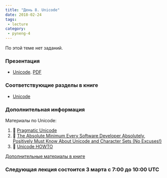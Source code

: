 ```yaml
---
title: "День 8. Unicode"
date: 2018-02-24
tags:
 - lecture
category:
 - pyneng-4
---
```


По этой теме нет заданий.

### Презентация

* [Unicode](https://gitpitch.com/natenka/pyneng-slides/py3-unicode). [PDF](https://github.com/pyneng/pyneng-online-sep-oct-2017/raw/master/presentations/unicode.pdf)

### Соответствующие разделы в книге

* [Unicode](https://natenka.gitbooks.io/pyneng/content/book/16_unicode/)

### Дополнительная информация

Материалы по Unicode:

1.  &#128013; [Pragmatic Unicode](https://nedbatchelder.com/text/unipain.html)
2.  &#129417; [The Absolute Minimum Every Software Developer Absolutely, Positively Must Know About Unicode and Character Sets (No Excuses!)](https://www.joelonsoftware.com/2003/10/08/the-absolute-minimum-every-software-developer-absolutely-positively-must-know-about-unicode-and-character-sets-no-excuses/)
3.  &#128013; [Unicode HOWTO](https://docs.python.org/3/howto/unicode.html)


[Дополнительные материалы в книге](https://natenka.gitbooks.io/pyneng/content/book/16_additional_info/unicode/further_reading.html)

### Следующая лекция состоится 3 марта с 7:00 до 10:00 UTC

